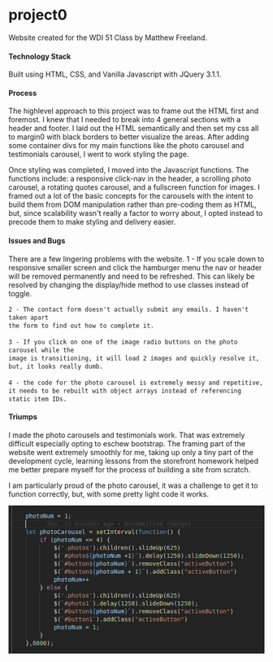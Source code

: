 # project0

Website created for the WDI 51 Class by Matthew Freeland.

#### Technology Stack

Built using HTML, CSS, and Vanilla Javascript with JQuery 3.1.1.

#### Process

The highlevel approach to this project was to frame out the HTML first and foremost. 
I knew that I needed to break into 4 general sections with a header and footer.
I laid out the HTML semantically and then set my css all to margin0 with black borders
to better visualize the areas. After adding some container divs for my main functions
like the photo carousel and testimonials carousel, I went to work styling the page.

Once styling was completed, I moved into the Javascript functions. The functions include: a responsive click-nav in the header, a scrolling photo carousel, a rotating
quotes carousel, and a fullscreen function for images. I framed out a lot of the basic
concepts for the carousels with the intent to build them from DOM manipulation rather
than pre-coding them as HTML, but, since scalability wasn't really a factor to worry
about, I opted instead to precode them to make styling and delivery easier.

#### Issues and Bugs

There are a few lingering problems with the website. 
    1 - If you scale down to responsive smaller screen and click the hamburger menu the
    nav or header will be removed permanently and need to be refreshed. This can likely
    be resolved by changing the display/hide method to use classes instead of toggle.

    2 - The contact form doesn't actually submit any emails. I haven't taken apart
    the form to find out how to complete it.

    3 - If you click on one of the image radio buttons on the photo carousel while the
    image is transitioning, it will load 2 images and quickly resolve it, but, it looks really dumb.

    4 - the code for the photo carousel is extremely messy and repetitive, it needs to be rebuilt with object arrays instead of referencing static item IDs.

#### Triumps

I made the photo carousels and testimonials work. That was extremely difficult especially opting to eschew bootstrap. The framing part of the website went extremely smoothly for me, taking up only a tiny part of the development cycle, learning lessons from the storefront homework helped me better prepare myself for the process of building a site from scratch.

I am particularly proud of the photo carousel, it was a challenge to get it to function correctly, but, with some pretty light code it works.

![](readme/photoCarousel.png)